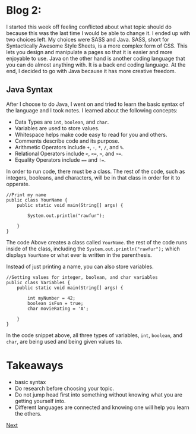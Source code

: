 # Blog 2:
I started this week off feeling conflicted about what topic should do because 
this was the last time I would be able to change it. I ended up with two choices 
left. My choices were SASS and Java. SASS, short for Syntactically Awesome Style 
Sheets, is a more complex form of CSS. This lets you design and manipulate a 
pages so that it is easier and more enjoyable to use. Java on the other hand is 
another coding language that you can do almost anything with. It is a back end 
coding language. At the end, I decided to go with Java because it has more 
creative freedom.

## Java Syntax
After I choose to do Java, I went on and tried to learn the basic syntax of the 
language and I took notes. I learned about the following concepts:
+   Data Types are `int`, `boolean`, and `char`.
+	Variables are used to store values.
+	Whitespace helps make code easy to read for you and others.
+	Comments describe code and its purpose.
+	Arithmetic Operators include `+`, `-`, `*`, `/`, and `%`.
+	Relational Operators include `<`, `<=`, `>`, and `>=`.
+	Equality Operators include `==` and `!=`.

In order to run code, there must be a class. The rest of the code, such as 
integers, booleans, and characters,  will be in that class in order for it to opperate.

```
//Print my name
public class YourName {
	public static void main(String[] args) {

		System.out.println("rawfur");

	}
}
```
The code Above creates a class called `YourName`. the rest of the code runs 
inside of the class, including the `System.out.println("rawfur");` which 
displays `YourName` or what ever is written in the parenthesis.

Instead of just printing a name, you can also store variables.

```
//Setting values for integer, boolean, and char variables
public class Variables {
	public static void main(String[] args) {

		int myNumber = 42;
		boolean isFun = true; 
		char movieRating = 'A'; 

	}
}
```
In the code snippet above, all three types of variables, `int`, `boolean`, and 
`char`, are being used and being given values to.

# Takeaways
+ basic syntax
+ Do research before choosing your topic.
+ Do not jump head first into something without knowing what you are getting yourself into.
+ Different languages are connected and knowing one will help you learn the others.



[Next](blog3.md)